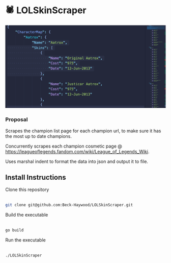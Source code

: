 # 🕷 LOLSkinScraper
![alt text](https://github.com/Beck-Haywood/LOLSkinScraper/blob/master/json.png?raw=true)

### Proposal

Scrapes the champion list page for each champion url, to make sure it has the most up to date champions.

Concurrently scrapes each champion cosmetic page @ https://leagueoflegends.fandom.com/wiki/League_of_Legends_Wiki.

Uses marshal indent to format the data into json and output it to file.

## Install Instructions

Clone this repository

```bash

git clone git@github.com:Beck-Haywood/LOLSkinScraper.git

```
  
Build the executable
 ```bash

go build

```
Run the executable
```bash

./LOLSkinScraper

```
